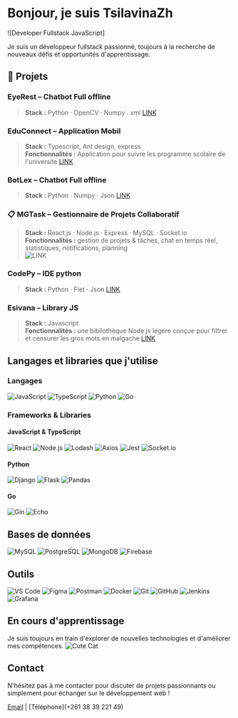 # Bonjour, je suis TsilavinaZh

![Developer Fullstack JavaScript]

Je suis un développeur fullstack passionné, toujours à la recherche de nouveaux défis et opportunités d'apprentissage.

## 🚀 Projets

### EyeRest – Chatbot Full offline
> **Stack :** Python · OpenCV · Numpy . xml
[LINK](https://github.com/TsilavinaZh/EyeRest) 


### EduConnect – Application Mobil
> **Stack :** Typescript, Ant design, express  
> **Fonctionnalités :** Application pour suivre les programme scolaire de l'universite
> [LINK](https://github.com/TsilavinaZh/EduConnect)

### BotLex – Chatbot Full offline
> **Stack :** Python · Numpy · Json
[LINK](https://github.com/TsilavinaZh/BotLex)  


### 📋 MGTask – Gestionnaire de Projets Collaboratif
> **Stack :** React.js · Node.js · Express · MySQL · Socket.io  
> **Fonctionnalités :** gestion de projets & tâches, chat en temps réel, statistiques, notifications, planning  
![LINK](http://taskmanager.onifra-antsirabe.mg/)


### CodePy – IDE python
> **Stack :** Python · Flet · Json
[LINK](https://github.com/TsilavinaZh/CodePy)  


### Esivana – Library JS
> **Stack :** Javascript  
> **Fonctionnalités :** une bibliothèque Node.js légère conçue pour filtrer et censurer les gros mots en malgache
> [LINK](https://github.com/TsilavinaZh/Esivana)


## Langages et libraries que j'utilise

### Langages
![JavaScript](https://img.shields.io/badge/-JavaScript-F7DF1E?style=flat-square&logo=javascript&logoColor=black)
![TypeScript](https://img.shields.io/badge/-TypeScript-3178C6?style=flat-square&logo=typescript&logoColor=white)
![Python](https://img.shields.io/badge/-Python-3776AB?style=flat-square&logo=python&logoColor=white)
![Go](https://img.shields.io/badge/-Go-00ADD8?style=flat-square&logo=go&logoColor=white)


### Frameworks & Libraries

#### JavaScript & TypeScript
![React](https://img.shields.io/badge/-React-61DAFB?style=flat-square&logo=react&logoColor=black)
![Node.js](https://img.shields.io/badge/-Node.js-339933?style=flat-square&logo=node.js&logoColor=white)
![Lodash](https://img.shields.io/badge/-Lodash-3498DB?style=flat-square&logo=lodash&logoColor=white)
![Axios](https://img.shields.io/badge/-Axios-5A29E3?style=flat-square&logo=axios&logoColor=white)
![Jest](https://img.shields.io/badge/-Jest-C21325?style=flat-square&logo=jest&logoColor=white)
![Socket.io](https://img.shields.io/badge/-Socket.io-010101?style=flat-square&logo=socket.io&logoColor=white)

#### Python
![Django](https://img.shields.io/badge/-Django-092E20?style=flat-square&logo=django&logoColor=white)
![Flask](https://img.shields.io/badge/-Flask-000000?style=flat-square&logo=flask&logoColor=white)
![Pandas](https://img.shields.io/badge/-Pandas-150458?style=flat-square&logo=pandas&logoColor=white)

#### Go
![Gin](https://img.shields.io/badge/-Gin-00ADD8?style=flat-square&logo=go&logoColor=white)
![Echo](https://img.shields.io/badge/-Echo-007D9C?style=flat-square&logo=go&logoColor=white)

## Bases de données
![MySQL](https://img.shields.io/badge/-MySQL-4479A1?style=flat-square&logo=mysql&logoColor=white)
![PostgreSQL](https://img.shields.io/badge/-PostgreSQL-336791?style=flat-square&logo=postgresql&logoColor=white)
![MongoDB](https://img.shields.io/badge/-MongoDB-47A248?style=flat-square&logo=mongodb&logoColor=white)
![Firebase](https://img.shields.io/badge/-Firebase-FFCA28?style=flat-square&logo=firebase&logoColor=black)

## Outils
![VS Code](https://img.shields.io/badge/-VS_Code-007ACC?style=flat-square&logo=visual-studio-code&logoColor=white)
![Figma](https://img.shields.io/badge/-Figma-F24E1E?style=flat-square&logo=figma&logoColor=white)
![Postman](https://img.shields.io/badge/-Postman-FF6C37?style=flat-square&logo=postman&logoColor=white)
![Docker](https://img.shields.io/badge/-Docker-2496ED?style=flat-square&logo=docker&logoColor=white)
![Git](https://img.shields.io/badge/-Git-F05032?style=flat-square&logo=git&logoColor=white)
![GitHub](https://img.shields.io/badge/-GitHub-181717?style=flat-square&logo=github&logoColor=white)
![Jenkins](https://img.shields.io/badge/-Jenkins-D24939?style=flat-square&logo=jenkins&logoColor=white)
![Grafana](https://img.shields.io/badge/-Grafana-F46800?style=flat-square&logo=grafana&logoColor=white)

## En cours d'apprentissage
Je suis toujours en train d'explorer de nouvelles technologies et d'améliorer mes compétences.
![Cute Cat](https://media.giphy.com/media/JIX9t2j0ZTN9S/giphy.gif)

## Contact
N'hésitez pas à me contacter pour discuter de projets passionnants ou simplement pour échanger sur le développement web !

[Email](mailto:tsiory.aina69@gmail.com) | [Téléphone](+261 38 39 221 49)
